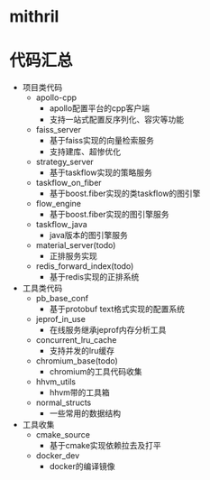 # mithril

# 代码汇总
- 项目类代码
    - apollo-cpp
        - apollo配置平台的cpp客户端 
        - 支持一站式配置反序列化、容灾等功能
    - faiss_server
        - 基于faiss实现的向量检索服务
        - 支持建库、超惨优化
    - strategy_server
        - 基于taskflow实现的策略服务
    - taskflow_on_fiber
        - 基于boost.fiber实现的类taskflow的图引擎
    - flow_engine
        - 基于boost.fiber实现的图引擎服务
    - taskflow_java
        - java版本的图引擎服务
    - material_server(todo)
        - 正排服务实现
    - redis_forward_index(todo)
        - 基于redis实现的正排系统
- 工具类代码
    - pb_base_conf
        - 基于protobuf text格式实现的配置系统
    - jeprof_in_use
        - 在线服务继承jeprof内存分析工具
    - concurrent_lru_cache
        - 支持并发的lru缓存
    - chromium_base(todo)
        - chromium的工具代码收集
    - hhvm_utils
        - hhvm带的工具箱
    - normal_structs
        - 一些常用的数据结构
- 工具收集
    - cmake_source
        - 基于cmake实现依赖拉去及打平
    - docker_dev
        - docker的编译镜像
    

